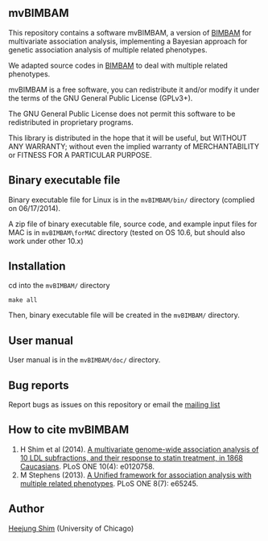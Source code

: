 ## mvBIMBAM

This repository contains a software mvBIMBAM, a version of [BIMBAM](http://www.haplotype.org/bimbam.html) for multivariate association analysis, implementing a Bayesian approach for genetic association analysis of multiple related phenotypes.

We adapted source codes in [BIMBAM](http://www.haplotype.org/bimbam.html) to deal with multiple related phenotypes.

mvBIMBAM is a free software, you can redistribute it and/or modify it under
the terms of the GNU General Public License (GPLv3+).

The GNU General Public License does not permit this software to be
redistributed in proprietary programs.

This library is distributed in the hope that it will be useful, but
WITHOUT ANY WARRANTY; without even the implied warranty of
MERCHANTABILITY or FITNESS FOR A PARTICULAR PURPOSE.


## Binary executable file

Binary executable file for Linux is in the `mvBIMBAM/bin/` directory (complied on 06/17/2014).

A zip file of binary executable file, source code, and example input files for MAC is in `mvBIMBAM\forMAC` directory (tested on OS 10.6, but should also work under other 10.x)

## Installation

cd into the `mvBIMBAM/` directory

    make all

Then, binary executable file will be created in the `mvBIMBAM/` directory.

## User manual 

User manual is in the `mvBIMBAM/doc/` directory.

## Bug reports

Report bugs as issues on this repository or email the [mailing list](https://groups.google.com/forum/?hl=en#!forum/bimbam-multivariate-beta-testing)

## How to cite mvBIMBAM

1. H Shim et al (2014). [A multivariate genome-wide association analysis of 10 LDL
subfractions, and their response to statin treatment, in 1868 Caucasians](http://journals.plos.org/plosone/article?id=10.1371/journal.pone.0120758). PLoS ONE 10(4): e0120758.
2. M Stephens (2013). [A Unified framework for association analysis with multiple related phenotypes](http://www.plosone.org/article/info%3Adoi%2F10.1371%2Fjournal.pone.0065245). PLoS ONE 8(7): e65245.

## Author

[Heejung Shim](https://github.com/heejungshim) (University of Chicago)

